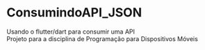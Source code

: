 # ConsumindoAPI_JSON
Usando o flutter/dart para consumir uma API      
Projeto para a disciplina de Programação para Dispositivos Móveis
